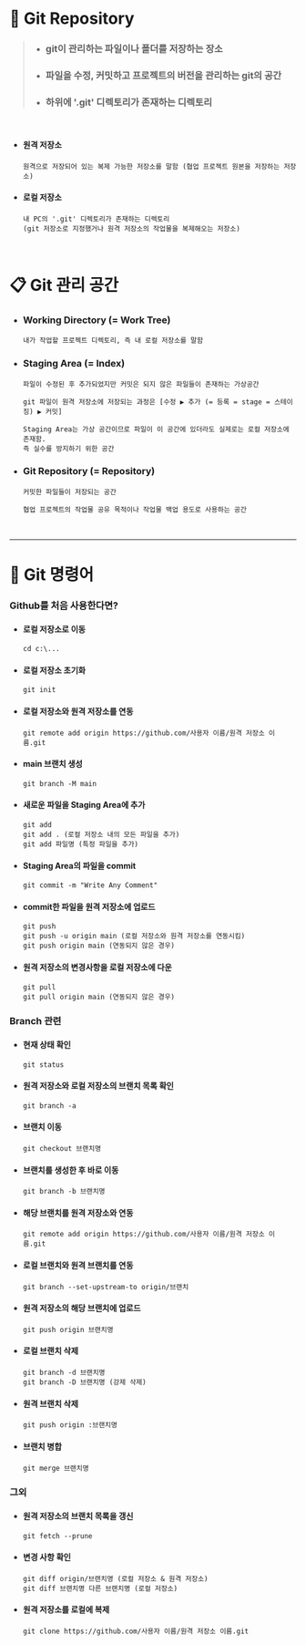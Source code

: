 # 📁 Git Repository
> - ### git이 관리하는 파일이나 폴더를 저장하는 장소   
> - ### 파일을 수정, 커밋하고 프로젝트의 버전을 관리하는 git의 공간   
> - ### 하위에 '.git' 디렉토리가 존재하는 디렉토리
<br/>

- #### 원격 저장소
	  원격으로 저장되어 있는 복제 가능한 저장소를 말함 (협업 프로젝트 원본을 저장하는 저장소)
- #### 로컬 저장소
	  내 PC의 '.git' 디렉토리가 존재하는 디렉토리
  	  (git 저장소로 지정했거나 원격 저장소의 작업물을 복제해오는 저장소)
<br/>

# 📋 Git 관리 공간

- ### Working Directory (= Work Tree)
	  내가 작업할 프로젝트 디렉토리, 즉 내 로컬 저장소를 말함
- ### Staging Area (= Index)
	  파일이 수정된 후 추가되었지만 커밋은 되지 않은 파일들이 존재하는 가상공간
 
	  git 파일이 원격 저장소에 저장되는 과정은 [수정 ▶ 추가 (= 등록 = stage = 스테이징) ▶ 커밋]
  
	  Staging Area는 가상 공간이므로 파일이 이 공간에 있더라도 실제로는 로컬 저장소에 존재함.
  	  즉 실수를 방지하기 위한 공간
- ### Git Repository (= Repository)
	  커밋한 파일들이 저장되는 공간
 
 	  협업 프로젝트의 작업물 공유 목적이나 작업물 백업 용도로 사용하는 공간
<br/>

----

# 📖 Git 명령어
### Github를 처음 사용한다면?
- #### 로컬 저장소로 이동
  	  cd c:\...
+ #### 로컬 저장소 초기화
	  git init
* #### 로컬 저장소와 원격 저장소를 연동
	  git remote add origin https://github.com/사용자 이름/원격 저장소 이름.git
- #### main 브랜치 생성
	  git branch -M main
- #### 새로운 파일을 Staging Area에 추가
	  git add
  	  git add . (로컬 저장소 내의 모든 파일을 추가)
  	  git add 파일명 (특정 파일을 추가)
+ #### Staging Area의 파일을 commit
	  git commit -m "Write Any Comment"
* #### commit한 파일을 원격 저장소에 업로드
	  git push
  	  git push -u origin main (로컬 저장소와 원격 저장소를 연동시킴)
      git push origin main (연동되지 않은 경우)
- #### 원격 저장소의 변경사항을 로컬 저장소에 다운
	  git pull
	  git pull origin main (연동되지 않은 경우)
### Branch 관련
- #### 현재 상태 확인
  	  git status
+ #### 원격 저장소와 로컬 저장소의 브랜치 목록 확인
	  git branch -a
* #### 브랜치 이동
	  git checkout 브랜치명
- #### 브랜치를 생성한 후 바로 이동
	  git branch -b 브랜치명
+ #### 해당 브랜치를 원격 저장소와 연동
	  git remote add origin https://github.com/사용자 이름/원격 저장소 이름.git
- #### 로컬 브랜치와 원격 브랜치를 연동
 	  git branch --set-upstream-to origin/브랜치
* #### 원격 저장소의 해당 브랜치에 업로드
  	  git push origin 브랜치명
- #### 로컬 브랜치 삭제
	  git branch -d 브랜치명
	  git branch -D 브랜치명 (강제 삭제)
+ #### 원격 브랜치 삭제
	  git push origin :브랜치명
+ #### 브랜치 병합
	  git merge 브랜치명
### 그외
- #### 원격 저장소의 브랜치 목록을 갱신
	  git fetch --prune
+ #### 변경 사항 확인
	  git diff origin/브랜치명 (로컬 저장소 & 원격 저장소)
	  git diff 브랜치명 다른 브랜치명 (로컬 저장소)
* #### 원격 저장소를 로컬에 복제
	  git clone https://github.com/사용자 이름/원격 저장소 이름.git
